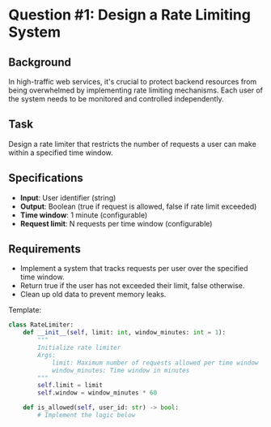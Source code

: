 
# Question #1: Design a Rate Limiting System

## Background
In high-traffic web services, it's crucial to protect backend resources from being overwhelmed by implementing rate limiting mechanisms. Each user of the system needs to be monitored and controlled independently.

## Task
Design a rate limiter that restricts the number of requests a user can make within a specified time window.

## Specifications
- **Input**: User identifier (string)
- **Output**: Boolean (true if request is allowed, false if rate limit exceeded)
- **Time window**: 1 minute (configurable)
- **Request limit**: N requests per time window (configurable)

## Requirements
- Implement a system that tracks requests per user over the specified time window.
- Return true if the user has not exceeded their limit, false otherwise.
- Clean up old data to prevent memory leaks.

Template: 
```python
class RateLimiter:
    def __init__(self, limit: int, window_minutes: int = 1):
        """
        Initialize rate limiter
        Args:
            limit: Maximum number of requests allowed per time window
            window_minutes: Time window in minutes
        """
        self.limit = limit
        self.window = window_minutes * 60

    def is_allowed(self, user_id: str) -> bool:
        # Implement the logic below
```
